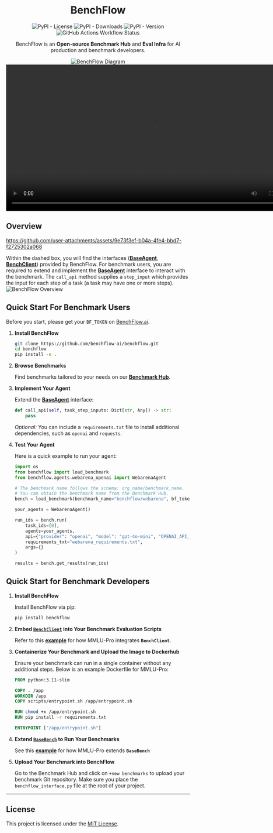 <div align="center">
  <h1>BenchFlow</h1>
  <p>
    <img src="https://img.shields.io/pypi/l/benchflow?style=plastic" alt="PyPI - License">
    <img src="https://img.shields.io/pypi/dm/benchflow?style=plastic" alt="PyPI - Downloads">
    <img src="https://img.shields.io/pypi/v/benchflow?style=plastic" alt="PyPI - Version">
    <img src="https://img.shields.io/github/actions/workflow/status/benchflow-ai/benchflow/ci-daily.yaml" alt="GitHub Actions Workflow Status" >
  </p>
  <p>
    BenchFlow is an <b>Open-source Benchmark Hub</b> and <b> Eval Infra</b> for AI production and benchmark developers.
  </p>
  <img src="https://github.com/user-attachments/assets/6f0a0bb8-1bae-4628-9757-6051e452c01b" alt="BenchFlow Diagram">
   <video src="https://i9lzpmgwcq.ufs.sh/f/BUlkXI8aEg0SeZZ5NGdXjNY7HQZc6vGMX1mFund0zqIyOU9l" controls width="800"></video>
</div>


## Overview

https://github.com/user-attachments/assets/9e73f3ef-b04a-4fe4-bbd7-f2725302a068

Within the dashed box, you will find the interfaces ([**BaseAgent**](./src/benchflow/BaseAgent.py), [**BenchClient**](./src/benchflow/BenchClient.py)) provided by BenchFlow. For benchmark users, you are required to extend and implement the [**BaseAgent**](./src/benchflow/BaseAgent.py) interface to interact with the benchmark. The `call_api` method supplies a `step_input` which provides the input for each step of a task (a task may have one or more steps).
![BenchFlow Overview](docs/images/benchflow.png)

## Quick Start For Benchmark Users

Before you start, please get your `BF_TOKEN` on [BenchFlow.ai](https://staging.benchflow.ai/).

1. **Install BenchFlow**

   ```bash
   git clone https://github.com/benchflow-ai/benchflow.git
   cd benchflow
   pip install -e .
   ```

2. **Browse Benchmarks**

   Find benchmarks tailored to your needs on our [**Benchmark Hub**](https://staging.benchflow.ai/dashboard/benchmarks).

3. **Implement Your Agent**

   Extend the [**BaseAgent**](./src/benchflow/BaseAgent.py) interface:

   ```python
   def call_api(self, task_step_inputs: Dict[str, Any]) -> str:
       pass
   ```

   _Optional:_ You can include a `requirements.txt` file to install additional dependencies, such as `openai` and `requests`.

4. **Test Your Agent**

   Here is a quick example to run your agent:

   ```python
   import os
   from benchflow import load_benchmark
   from benchflow.agents.webarena_openai import WebarenaAgent

   # The benchmark name follows the schema: org_name/benchmark_name.
   # You can obtain the benchmark name from the Benchmark Hub.
   bench = load_benchmark(benchmark_name="benchflow/webarena", bf_token=os.getenv("BF_TOKEN"))

   your_agents = WebarenaAgent()

   run_ids = bench.run(
       task_ids=[0],
       agents=your_agents,
       api={"provider": "openai", "model": "gpt-4o-mini", "OPENAI_API_KEY": os.getenv("OPENAI_API_KEY")},
       requirements_txt="webarena_requirements.txt",
       args={}
   )

   results = bench.get_results(run_ids)
   ```

## Quick Start for Benchmark Developers

1. **Install BenchFlow**

   Install BenchFlow via pip:

   ```bash
   pip install benchflow
   ```

2. **Embed [**`BenchClient`**](./src/benchflow/BenchClient.py) into Your Benchmark Evaluation Scripts**

   Refer to this [**example**](https://github.com/BenchFlow-Hub/BF-MMLU-Pro/blob/e252ba159d9df26ae92d8c3f3570639874440757/evaluate_from_api.py#L199-L220) for how MMLU-Pro integrates **`BenchClient`**.

3. **Containerize Your Benchmark and Upload the Image to Dockerhub**

   Ensure your benchmark can run in a single container without any additional steps. Below is an example Dockerfile for MMLU-Pro:

   ```Dockerfile
   FROM python:3.11-slim

   COPY . /app
   WORKDIR /app
   COPY scripts/entrypoint.sh /app/entrypoint.sh

   RUN chmod +x /app/entrypoint.sh
   RUN pip install -r requirements.txt

   ENTRYPOINT ["/app/entrypoint.sh"]
   ```

4. **Extend [**`BaseBench`**](./src/benchflow/BaseBench.py) to Run Your Benchmarks**

   See this [**example**](https://github.com/BenchFlow-Hub/BF-MMLU-Pro/blob/main/benchflow_interface.py) for how MMLU-Pro extends **`BaseBench`**

5. **Upload Your Benchmark into BenchFlow**

   Go to the Benchmark Hub and click on `+new benchmarks` to upload your benchmark Git repository. Make sure you place the `benchflow_interface.py` file at the root of your project.

---

## License

This project is licensed under the [MIT License](LICENSE).
